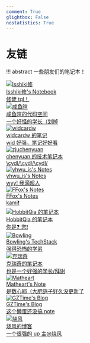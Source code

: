 ```yaml
---
comment: True
glightbox: False
nostatistics: True
---
```


# 友链

!!! abstract
    一些朋友们的笔记本！

<div class="flink-list">

<div class="flink-list-item">
    <a href="https://note.isshikih.top/" title="Isshiki修's Notebook" target="_blank">
        <div class="flink-item-icon">
            <img src="https://cdn.tonycrane.cc/note/friends/isshiki.png" alt="Isshiki修">
        </div>
        <div class="flink-item-name heti-skip">Isshiki修's Notebook</div>
        <div class="flink-item-desc">修佬 tql！</div>
    </a>
</div>

<div class="flink-list-item">
    <a href="https://xuan-insr.github.io/" title="咸鱼暄的代码空间" target="_blank">
        <div class="flink-item-icon">
            <img src="https://cdn.tonycrane.cc/note/friends/xyx.ico" alt="咸鱼暄">
        </div>
        <div class="flink-item-name">咸鱼暄的代码空间</div>
        <div class="flink-item-desc">一个好怪的学长（划掉</div>
    </a>
</div>

<div class="flink-list-item">
    <a href="https://notes.widcard.win/" title="widcardw 的笔记" target="_blank">
        <div class="flink-item-icon">
            <img src="https://cdn.tonycrane.cc/note/friends/wid.png" alt="widcardw">
        </div>
        <div class="flink-item-name">widcardw 的笔记</div>
        <div class="flink-item-desc">wid 好强，笔记好好看</div>
    </a>
</div>

<div class="flink-list-item">
    <a href="https://blog.chenyuan.me/" title="chenyuan 的技术笔记本" target="_blank">
        <div class="flink-item-icon">
            <img src="https://cdn.tonycrane.cc/note/friends/cy.jpeg" alt="zjuchenyuan">
        </div>
        <div class="flink-item-name">chenyuan 的技术笔记本</div>
        <div class="flink-item-desc">\cydl/\cydl/\cydl/</div>
    </a>
</div>

<div class="flink-list-item">
    <a href="https://yhwu-is.github.io/Notes/" title="yhwu_is's Notes" target="_blank">
        <div class="flink-item-icon">
            <img src="https://cdn.tonycrane.cc/note/friends/wyy.jpg" alt="yhwu_is's Notes">
        </div>
        <div class="flink-item-name">yhwu_is's Notes</div>
        <div class="flink-item-desc">wyy! 我滴超人</div>
    </a>
</div>

<div class="flink-list-item">
    <a href="https://frightenedfoxcn.github.io/notes/" title="FFox's Notes" target="_blank">
        <div class="flink-item-icon">
            <img src="https://cdn.tonycrane.cc/note/friends/ffox.jpg" alt="FFox's Notes">
        </div>
        <div class="flink-item-name">FFox's Notes</div>
        <div class="flink-item-desc">kami❗️</div>
    </a>
</div>

<div class="flink-list-item">
    <a href="https://note.hobbitqia.cc" title="HobbitQia 的笔记本" target="_blank">
        <div class="flink-item-icon">
            <img src="https://cdn.tonycrane.cc/note/friends/q.ico" alt="HobbitQia 的笔记本">
        </div>
        <div class="flink-item-name">HobbitQia 的笔记本</div>
        <div class="flink-item-desc">你是❓ 您❗️</div>
    </a>
</div>

<div class="flink-list-item">
    <a href="https://note.bowling233.top/" title="Bowling's TechStack" target="_blank">
        <div class="flink-item-icon">
            <img src="https://cdn.tonycrane.cc/note/friends/bowling.jpeg" alt="Bowling">
        </div>
        <div class="flink-item-name">Bowling's TechStack</div>
        <div class="flink-item-desc">强得恐怖的学弟</div>
    </a>
</div>

<div class="flink-list-item">
    <a href="https://notes.zerokei.top/" title="克瑞奇的笔记本" target="_blank">
        <div class="flink-item-icon">
            <img src="https://cdn.tonycrane.cc/note/friends/zerokei.png" alt="克瑞奇">
        </div>
        <div class="flink-item-name">克瑞奇的笔记本</div>
        <div class="flink-item-desc">也是一个好强的学长/拜谢</div>
    </a>
</div>

<div class="flink-list-item">
    <a href="https://matheart.github.io/matheart-note/" title="Matheart's Note" target="_blank">
        <div class="flink-item-icon">
            <img src="https://cdn.tonycrane.cc/note/friends/mh.jpeg" alt="Matheart">
        </div>
        <div class="flink-item-name">Matheart's Note</div>
        <div class="flink-item-desc">是数心耶（大肥鸽子好久没更新了</div>
    </a>
</div>

<div class="flink-list-item">
    <a href="https://blog.gztime.cc/" title="GZTime's Blog" target="_blank">
        <div class="flink-item-icon">
            <img src="https://cdn.tonycrane.cc/note/friends/GZTime_2021.png" alt="GZTime's Blog">
        </div>
        <div class="flink-item-name">GZTime's Blog</div>
        <div class="flink-item-desc">这个懒蛋还没搞 note</div>
    </a>
</div>

<div class="flink-list-item">
    <a href="https://shao.fun/" title="烧风的博客" target="_blank">
        <div class="flink-item-icon">
            <img src="https://shao.fun/images/logo.svg" alt="烧风">
        </div>
        <div class="flink-item-name">烧风的博客</div>
        <div class="flink-item-desc">一个很强的 up 主@烧风</div>
    </a>
</div>

</div>